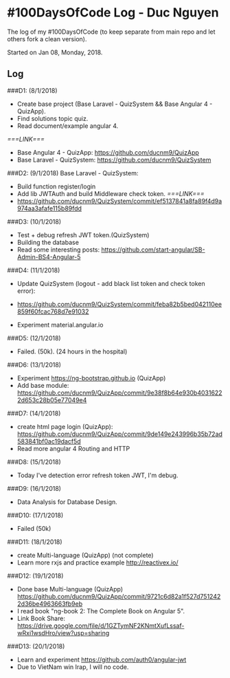 # #100DaysOfCode Log - Duc Nguyen
The log of my #100DaysOfCode (to keep separate from main repo and let others fork a clean version).

Started on Jan 08, Monday, 2018.

## Log

###D1: (8/1/2018)
- Create base project (Base Laravel - QuizSystem && Base Angular 4 - QuizApp). 
- Find solutions topic quiz. 
- Read document/example angular 4.

*===LINK===*
- Base Angular 4 - QuizApp: https://github.com/ducnm9/QuizApp
- Base Laravel - QuizSystem: https://github.com/ducnm9/QuizSystem

###D2: (9/1/2018)
Base Laravel - QuizSystem:
- Build function register/login
- Add lib JWTAuth and build Middleware check token. 
*===LINK===*
- https://github.com/ducnm9/QuizSystem/commit/ef5137841a8fa89f4d9a974aa3afafe115b89fdd

###D3: (10/1/2018)
+ Test + debug refresh JWT token.(QuizSystem)
+ Building the database
+ Read some interesting posts: https://github.com/start-angular/SB-Admin-BS4-Angular-5

###D4: (11/1/2018)
+ Update QuizSystem (logout - add black list token and check token error):
- https://github.com/ducnm9/QuizSystem/commit/feba82b5bed042110ee859f60fcac768d7e91032
+ Experiment material.angular.io

###D5: (12/1/2018)
+ Failed. (50k). (24 hours in the hospital)

###D6: (13/1/2018)
+ Experiment https://ng-bootstrap.github.io (QuizApp)
+ Add base module: https://github.com/ducnm9/QuizApp/commit/9e38f8b64e930b40316222d653c28b05e77049e4

###D7: (14/1/2018)
+ create html page login (QuizApp): https://github.com/ducnm9/QuizApp/commit/9de149e243996b35b72ad583841bf0ac19dacf5d
+ Read more angular 4 Routing and HTTP

###D8: (15/1/2018)
+ Today I've detection error refresh token JWT, I'm debug. 

###D9: (16/1/2018)
+ Data Analysis for Database Design.

###D10: (17/1/2018)
+ Failed (50k)

###D11: (18/1/2018)
+ create Multi-language (QuizApp) (not complete)
+ Learn more rxjs and practice example http://reactivex.io/

###D12: (19/1/2018)
+ Done base Multi-language (QuizApp)  https://github.com/ducnm9/QuizApp/commit/9721c6d82a1f527d7512422d36be4963663fb9eb
+ I read book "ng-book 2: The Complete Book on Angular 5".
+ Link Book Share: https://drive.google.com/file/d/1GZTymNF2KNmtXufLssaf-wRxi1wsdHro/view?usp=sharing 

###D13: (20/1/2018)
+ Learn and experiment https://github.com/auth0/angular-jwt
+ Due to VietNam win Irap, I will no code.

